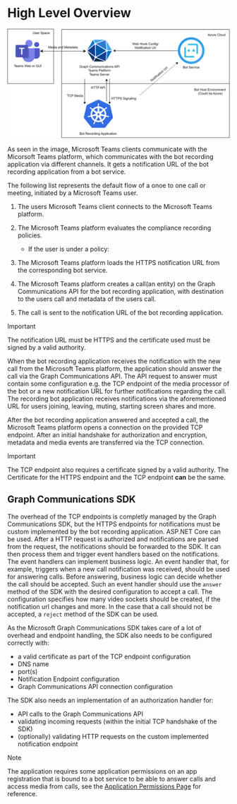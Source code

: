# High Level Overview

![Image 1](../images/Overview.svg)

As seen in the image, Microsoft Teams clients communicate with the Micorsoft Teams platform, which communicates with the bot recording application via different channels. It gets a notification URL of the bot recording application from a bot service.

The following list represents the default flow of a onoe to one call or meeting, initiated by a Microsoft Teams user.

1. The users Microsoft Teams client connects to the Microsoft Teams platform.
2. The Microsoft Teams platform evaluates the compliance recording policies.

    - If the user is under a policy:

3. The Microsoft Teams platform loads the HTTPS notification URL from the corresponding bot service.
4. The Microsoft Teams platform creates a call(an entity) on the Graph Communications API for the bot recording application, with destination to the users call and metadata of the users call.
5. The call is sent to the notification URL of the bot recording application.

> [!IMPORTANT]  
> The notification URL must be HTTPS and the certificate used must be signed by a valid authority.

When the bot recording application receives the notification with the new call from the Microsoft Teams platform, the application should answer the call via the Graph Communications API. The API request to answer must contain some configuration e.g. the TCP endpoint of the media processor of the bot or a new notification URL for further notifications regarding the call. The recording bot application receives notifications via the aforementioned URL for users joining, leaving, muting, starting screen shares and more.

After the bot recording application answered and accepted a call, the Microsoft Teams platform opens a connection on the provided TCP endpoint. After an initial handshake for authorization and encryption, metadata and media events are transferred via the TCP connection.

> [!IMPORTANT]  
> The TCP endpoint also requires a certificate signed by a valid authority. The Certificate for the HTTPS endpoint and the TCP endpoint **can** be the same.

## Graph Communications SDK

The overhead of the TCP endpoints is completly managed by the Graph Communications SDK, but the HTTPS endpoints for notifications must be custom implemented by the bot recording application. ASP.NET Core can be used. After a HTTP request is authorized and notifications are parsed from the request, the notifications should be forwarded to the SDK. It can then process them and trigger event handlers based on the notifications. The event handlers can implement business logic. An event handler that, for example, triggers when a new call notification was received, should be used for answering calls. Before answering, business logic can decide whether the call should be accepted. Such an event handler should use the `answer` method of the SDK with the desired configuration to accept a call. The configuration specifies how many video sockets should be created, if the notification url changes and more. In the case that a call should not be accepted, a `reject` method of the SDK can be used.

As the Microsoft Graph Communications SDK takes care of a lot of overhead and endpoint handling, the SDK also needs to be configured correctly with:

- a valid certificate as part of the TCP endpoint configuration
- DNS name
- port(s)
- Notification Endpoint configuration
- Graph Communications API connection configuration

The SDK also needs an implementation of an authorization handler for:

- API calls to the Graph Communications API
- validating incoming requests (within the initial TCP handshake of the SDK)
- (optionally) validating HTTP requests on the custom implemented notification endpoint

> [!NOTE]  
> The application requires some application permissions on an app registration that is bound to a bot service to be able to answer calls and access media from calls, see the [Application Permissions Page](./recording-bot-permission.md) for reference.
